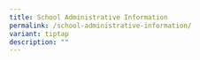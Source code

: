 ```yaml
---
title: School Administrative Information
permalink: /school-administrative-information/
variant: tiptap
description: ""
---
```


